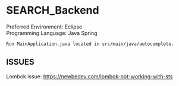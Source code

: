 # SEARCH_Backend
Preferred Environment: Eclipse  
Programming Language: Java Spring
	
	Run MainApplication.java located in src/main/java/autocomplete.

## ISSUES
Lombok issue: https://newbedev.com/lombok-not-working-with-sts
